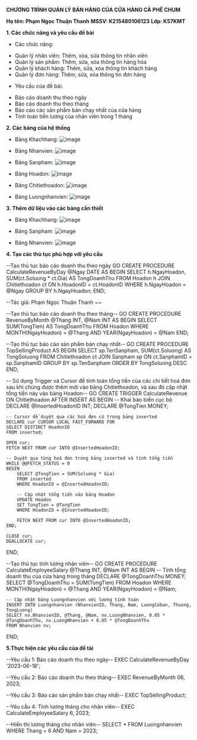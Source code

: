 **CHƯƠNG TRÌNH QUẢN LÝ BÁN HÀNG CỦA CỬA HÀNG CÀ PHÊ CHUM**



**Họ tên: Phạm Ngọc Thuận Thanh**
**MSSV: K215480106123**
**Lớp: K57KMT**



**1. Các chức năng và yêu cầu đề bài**


* Các chức năng:
- Quản lý nhân viên: Thêm, xóa, sửa thông tin nhân viên
- Quản lý sản phẩm: Thêm, sửa, xóa thông tin hàng hóa
- Quản lý khách hàng: Thêm, sửa, xóa thông tin khách hàng
- Quản lý đơn hàng: Thêm, sửa, xóa thông tin đơn hàng
* Yêu cầu của đề bài:


- Báo cáo doanh thu theo ngày
- Báo cáo doanh thu theo tháng
- Báo cáo các sản phẩm bán chạy nhất của cửa hàng
- Tính toán tiền lương của nhân viên trong 1 tháng



**2. Các bảng của hệ thống**


- Bảng Khachhang:
  ![image](https://github.com/thuanthanhne/hequantricsdl/assets/168764508/c5de3b95-8168-416d-b1dd-0044b0c2f29e)


- Bảng Nhanvien:
  ![image](https://github.com/thuanthanhne/hequantricsdl/assets/168764508/94c3cc57-f78e-486b-aa44-94229f4c30d6)


- Bảng Sanpham:
  ![image](https://github.com/thuanthanhne/hequantricsdl/assets/168764508/33909312-9f5f-44c6-b424-8dcff2fa79f5)


- Bảng Hoadon:
  ![image](https://github.com/thuanthanhne/hequantricsdl/assets/168764508/6168797d-c660-4fda-a461-db4a70fb26cf)


- Bảng Chitiethoadon:
  ![image](https://github.com/thuanthanhne/hequantricsdl/assets/168764508/7f452f8e-25c9-439b-abc2-411250690d37)


- Bảng Luongnhanvien:
  ![image](https://github.com/thuanthanhne/hequantricsdl/assets/168764508/49f98559-76e6-4264-bcce-e09373e6168b)




**3. Thêm dữ liệu vào các bảng cần thiết**

- Bảng Khachhang:
  ![image](https://github.com/thuanthanhne/hequantricsdl/assets/168764508/edbbe424-48c2-4bc3-8d97-5e59adffeddc)


- Bảng Sanpham:
  ![image](https://github.com/thuanthanhne/hequantricsdl/assets/168764508/ebe0c645-18b8-4e23-a763-404afe7dbeb9)


- Bảng Nhanvien:
  ![image](https://github.com/thuanthanhne/hequantricsdl/assets/168764508/aa9c0719-b2fa-43eb-8c14-5c2161298a34)





**4. Tạo các thủ tục phù hợp với yêu cầu**




--Tạo thủ tục báo cáo doanh thu theo ngày
GO
CREATE PROCEDURE CalculateRevenueByDay
    @Ngay DATE
AS
BEGIN
    SELECT
        h.NgayHoadon,
        SUM(ct.Soluong * ct.Gia) AS TongDoanhThu
    FROM
        Hoadon h
        JOIN Chitiethoadon ct ON h.HoadonID = ct.HoadonID
    WHERE
        h.NgayHoadon = @Ngay
    GROUP BY
        h.NgayHoadon;
END;

--Tác giả: Phạm Ngọc Thuận Thanh ~~





--Tạo thủ tục báo cáo doanh thu theo tháng--
 GO
 CREATE PROCEDURE RevenueByMonth
    @Thang INT,
    @Nam INT
AS
BEGIN
    SELECT SUM(TongTien) AS TongDoanhThu
    FROM Hoadon
    WHERE MONTH(NgayHoadon) = @Thang AND YEAR(NgayHoadon) = @Nam
END;






--Tạo thủ tục báo cáo sản phẩm bán chạy nhất--
GO
CREATE PROCEDURE TopSellingProduct
AS
BEGIN
    SELECT sp.TenSanpham, SUM(ct.Soluong) AS TongSoluong
    FROM Chitiethoadon ct
    JOIN Sanpham sp ON ct.SanphamID = sp.SanphamID
    GROUP BY sp.TenSanpham
    ORDER BY TongSoluong DESC
END;



-- Sử dụng Trigger và Cursor để tính toán tổng tiền của các chi tiết hoá đơn sau khi chúng được thêm mới vào bảng Chitiethoadon, và sau đó cập nhật tổng tiền này vào bảng Hoadon--
GO
CREATE TRIGGER CalculateRevenue
ON Chitiethoadon
AFTER INSERT
AS
BEGIN
    -- Khai báo biến cục bộ
    DECLARE @InsertedHoadonID INT;
    DECLARE @TongTien MONEY;
    
    -- Cursor để duyệt qua các hoá đơn có trong bảng inserted
    DECLARE cur CURSOR LOCAL FAST_FORWARD FOR
    SELECT DISTINCT HoadonID
    FROM inserted;

    OPEN cur;
    FETCH NEXT FROM cur INTO @InsertedHoadonID;

    -- Duyệt qua từng hoá đơn trong bảng inserted và tính tổng tiền
    WHILE @@FETCH_STATUS = 0
    BEGIN
        SELECT @TongTien = SUM(Soluong * Gia)
        FROM inserted
        WHERE HoadonID = @InsertedHoadonID;

        -- Cập nhật tổng tiền vào bảng Hoadon
        UPDATE Hoadon
        SET TongTien = @TongTien
        WHERE HoadonID = @InsertedHoadonID;

        FETCH NEXT FROM cur INTO @InsertedHoadonID;
    END;

    CLOSE cur;
    DEALLOCATE cur;
END;







--Tạo thủ tục tính lương nhân viên--
GO
CREATE PROCEDURE CalculateEmployeeSalary
    @Thang INT,
    @Nam INT
AS
BEGIN
    -- Tính tổng doanh thu của cửa hàng trong tháng
    DECLARE @TongDoanhThu MONEY;
    SELECT @TongDoanhThu = SUM(TongTien)
    FROM Hoadon
    WHERE MONTH(NgayHoadon) = @Thang AND YEAR(NgayHoadon) = @Nam;

    -- Cập nhật bảng Luongnhanvien với lương tính toán
    INSERT INTO Luongnhanvien (NhanvienID, Thang, Nam, LuongCoban, Thuong, TongLuong)
    SELECT nv.NhanvienID, @Thang, @Nam, nv.LuongNhanvien, 0.05 * @TongDoanhThu, nv.LuongNhanvien + 0.05 * @TongDoanhThu
    FROM Nhanvien nv;
END;





**5.Thực hiện các yêu cầu của đề tài**




--Yêu cầu 1: Báo cáo doanh thu theo ngày--
EXEC CalculateRevenueByDay '2023-06-18';



--Yêu cầu 2: Báo cáo doanh thu theo tháng--
EXEC RevenueByMonth 06, 2023;



--Yêu cầu 3: Báo cáo sản phẩm bán chạy nhất--
EXEC TopSellingProduct;



--Yêu cầu 4: Tính lương tháng cho nhân viên--
EXEC CalculateEmployeeSalary 6, 2023;




--Hiển thị lương tháng cho nhân viên--
SELECT * FROM Luongnhanvien
WHERE Thang = 6 AND Nam = 2023;

  

  






